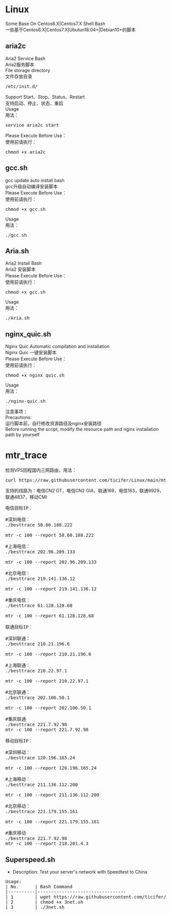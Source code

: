 # Linux
Some Base On Centos6.X|Centos7.X Shell Bash<br>
一些基于Centos6.X|Centos7.X|Ubutun18.04+|Debian10+的脚本<br>
## aria2c<br>
Aria2 Service Bash<br>
Aria2服务脚本<br>
File storage directory<br>
文件存放目录<br>
<pre>
/etc/init.d/
</pre>
Support Start、Stop、Status、Restart<br>
支持启动、停止、状态、重启<br>
Usage<br>
用法：<br>
<pre>
service aria2c start
</pre>
Please Execute Before Use：<br>
使用前请执行：<br>
<pre>
chmod +x aria2c
</pre>

## gcc.sh<br>
gcc update auto install bash<br>
gcc升级自动编译安装脚本<br>
Please Execute Before Use：<br>
使用前请执行：<br>
<pre>
chmod +x gcc.sh
</pre>
Usage<br>
用法：<br>
<pre>
./gcc.sh
</pre>

## Aria.sh<br>
Aria2 Install Bash<br>
Aria2 安装脚本<br>
Please Execute Before Use：<br>
使用前请执行：<br>
<pre>
chmod +x gcc.sh
</pre>
Usage<br>
用法：<br>
<pre>
./Aria.sh
</pre>

## nginx_quic.sh<br>
Nginx Quic Automatic compilation and installation<br>
Nginx Quic 一键安装脚本<br>
Please Execute Before Use：<br>
使用前请执行：<br>
<pre>
chmod +x nginx_quic.sh
</pre>
Usage<br>
用法：<br>
<pre>
./nginx-quic.sh
</pre>
注意事项：<br>
Precautions:<br>
运行脚本前，自行修改资源路径及nginx安装路径<br>
Before running the script, modify the resource path and nginx installation path by yourself

# mtr_trace
检测VPS回程国内三网路由，用法：
<pre>
curl https://raw.githubusercontent.com/ticifer/Linux/main/mtr_trace.sh|bash
</pre>
支持的线路为：电信CN2 GT，电信CN2 GIA，联通169，电信163，联通9929，联通4837，移动CMI
<pre>
电信目标IP：

#深圳电信：
./besttrace 58.60.188.222

mtr -c 100 --report 58.60.188.222

#上海电信：
./besttrace 202.96.209.133

mtr -c 100 --report 202.96.209.133

#北京电信：
./besttrace 219.141.136.12

mtr -c 100 --report 219.141.136.12

#重庆电信：
./besttrace 61.128.128.68

mtr -c 100 --report 61.128.128.68

联通目标IP：

#深圳联通：
./besttrace 210.21.196.6

mtr -c 100 --report 210.21.196.6

#上海联通：
./besttrace 210.22.97.1

mtr -c 100 --report 210.22.97.1

#北京联通：
./besttrace 202.106.50.1

mtr -c 100 --report 202.106.50.1

#重庆联通
./besttrace 221.7.92.98
mtr -c 100 --report 221.7.92.98

移动目标IP：

#深圳移动：
./besttrace 120.196.165.24

mtr -c 100 --report 120.196.165.24

#上海移动：
./besttrace 211.136.112.200

mtr -c 100 --report 211.136.112.200

#北京移动：
./besttrace 221.179.155.161

mtr -c 100 --report 221.179.155.161

#重庆移动
./besttrace 221.7.92.98
mtr -c 100 --report 218.201.4.3
</pre>

## Superspeed.sh
- Description: Test your server's network with Speedtest to China
 
<pre>
Usage:
| No.      | Bash Command                    
|----------|---------------------------------
| 1        | wget https://raw.githubusercontent.com/ticifer/Linux/master/3net.sh      
| 2        | chmod +x 3net.sh
| 3        | ./3net.sh
</pre>
